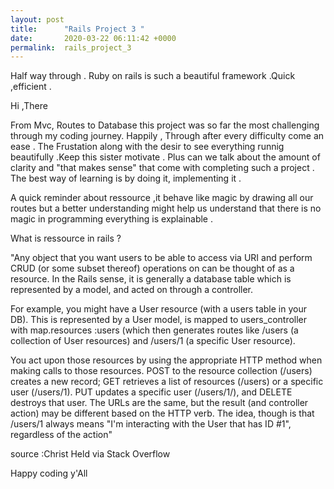 ```yaml
---
layout: post
title:      "Rails Project 3 "
date:       2020-03-22 06:11:42 +0000
permalink:  rails_project_3
---
```



Half way through . Ruby on rails  is such a beautiful framework .Quick ,efficient .

Hi ,There 

From Mvc, Routes to Database this project was so far the most challenging through my coding journey.
Happily , Through after every difficulty come an ease . The Frustation along with the desir to see everything runnig 
beautifully .Keep this sister motivate . Plus can we talk about the amount of clarity and "that makes sense" that come with completing such a project . The best way of learning is by doing it, implementing it .

A quick reminder about ressource ,it behave like magic by drawing all our routes but a better understanding might 
help us understand that there is no magic in programming everything is explainable .

What is ressource in rails ?


"Any object that you want users to be able to access via URI and perform CRUD (or some subset thereof) operations on can be thought of as a resource. In the Rails sense, it is generally a database table which is represented by a model, and acted on through a controller.

For example, you might have a User resource (with a users table in your DB). This is represented by a User model, is mapped to users_controller with map.resources :users (which then generates routes like /users (a collection of User resources) and /users/1 (a specific User resource).

You act upon those resources by using the appropriate HTTP method when making calls to those resources. POST to the resource collection (/users) creates a new record; GET retrieves a list of resources (/users) or a specific user (/users/1). PUT updates a specific user (/users/1/), and DELETE destroys that user. The URLs are the same, but the result (and controller action) may be different based on the HTTP verb. The idea, though is that /users/1 always means "I'm interacting with the User that has ID #1", regardless of the action"

source :Christ Held via Stack Overflow

Happy coding y'All




